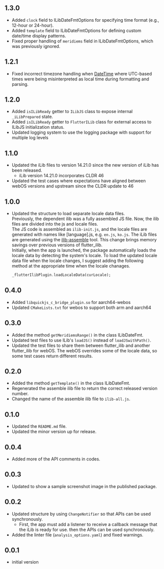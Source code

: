 ## 1.3.0
* Added `clock` field to ILibDateFmtOptions for specifying time format (e.g., 12-hour or 24-hour).
* Added `template` field to ILibDateFmtOptions for defining custom date/time display patterns.
* Fixed proper handling of `meridiems` field in ILibDateFmtOptions, which was previously ignored.

## 1.2.1
* Fixed incorrect timezone handling when [DateTime](https://api.flutter.dev/flutter/dart-core/DateTime-class.html) where UTC-based times were being misinterpreted as local time during formatting and parsing.

## 1.2.0
* Added `isILibReady` getter to `ILibJS` class to expose internal `_iLibPrepared` state.
* Added `isILibReady` getter to `FlutterILib` class for external access to ILibJS initialization status.
* Updated logging system to use the logging package with support for multiple log levels

## 1.1.0
* Updated the iLib files to version 14.21.0 since the new version of iLib has been released.
  * iLib version 14.21.0 incorporates CLDR 46
* Updated the test cases where expectations have aligned between webOS versions and upstream since the CLDR update to 46

## 1.0.0
* Updated the structure to load separate locale data files.  
  Previously, the dependent ilib was a fully assembled JS file. Now, the ilib files are divided into the js and locale files.  
  The JS code is assembled as `ilib-init.js`, and the locale files are generated with names like [language].js, e.g. `en.js`, `ko.js`. The iLib files are generated using the [ilib-assemble](https://github.com/iLib-js/ilib-assemble) tool. This change brings memory savings over previous versions of flutter_ilib.  
  Initially, when the app is launched, the package automatically loads the locale data by detecting the system's locale. To load the updated locale data file when the locale changes, I suggest adding the following method at the appropriate time when the locale chanages. 
  ```dart
  _flutterIlibPlugin.loadLocaleData(curLocale);
  ```

## 0.4.0
* Added `libquickjs_c_bridge_plugin.so` for aarch64-webos
* Updated `CMakeLists.txt` for webos to support both arm and aarch64

## 0.3.0
* Added the method `getMeridiemsRange()` in the class ILibDateFmt.
* Updated test files to use ILib's `loadJS()` instead of `loadJSwithPath()`.
* Updated the test files to share them between flutter_ilib and another flutter_ilib for webOS. The webOS overrides some of the locale data, so some test cases return different results.

## 0.2.0
* Added the method `getTemplate()` in the class ILibDateFmt.
* Regenerated the assemble ilib file to return the correct released version number.
* Changed the name of the assemble ilib file to `ilib-all.js`.

## 0.1.0
* Updated the `README.md` file.
* Updated the minor version up for release.

## 0.0.4
* Added more of the API comments in codes.

## 0.0.3
* Updated to show a sample screenshot image in the published package.

## 0.0.2
* Updated structure by using `ChangeNotifier` so that APIs can be used synchronously.
  *  First, the app must add a listener to receive a callback message that the iLib is ready for use. then the APIs can be used synchronously.
* Added the linter file (`analysis_options.yaml`) and fixed warnings.

## 0.0.1
* initial version
